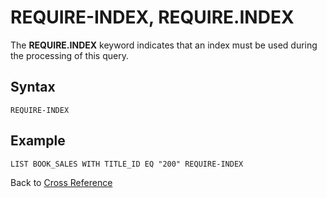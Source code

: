 # REQUIRE-INDEX, REQUIRE.INDEX

<PageHeader />

The **REQUIRE.INDEX** keyword indicates that an index must be used during the processing of this query.

## Syntax

```
REQUIRE-INDEX
```

## Example

```
LIST BOOK_SALES WITH TITLE_ID EQ "200" REQUIRE-INDEX
```

Back to [Cross Reference](./../README.md)

<PageFooter />
